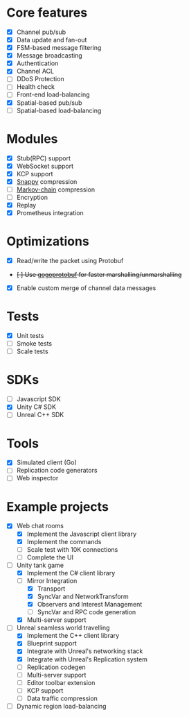 # Core features
- [x] Channel pub/sub
- [x] Data update and fan-out
- [x] FSM-based message filtering
- [x] Message broadcasting
- [x] Authentication
- [x] Channel ACL
- [ ] DDoS Protection
- [ ] Health check
- [ ] Front-end load-balancing
- [x] Spatial-based pub/sub
- [ ] Spatial-based load-balancing

# Modules
- [x] Stub(RPC) support
- [x] WebSocket support
- [x] KCP support
- [x] [Snappy](https://github.com/golang/snappy) compression
- [ ] [Markov-chain](https://en.wikipedia.org/wiki/Markov_chain) compression
- [ ] Encryption
- [x] Replay
- [x] Prometheus integration

# Optimizations
- [x] Read/write the packet using Protobuf
- ~~[ ] Use [gogoprotobuf](https://github.com/gogo/protobuf) for faster marshalling/unmarshalling~~
- [x] Enable custom merge of channel data messages

# Tests
- [x] Unit tests
- [ ] Smoke tests
- [ ] Scale tests

# SDKs
- [ ] Javascript SDK
- [x] Unity C# SDK
- [ ] Unreal C++ SDK

# Tools
- [x] Simulated client (Go)
- [ ] Replication code generators
- [ ] Web inspector

# Example projects
- [x] Web chat rooms
    - [x] Implement the Javascript client library
    - [x] Implement the commands
    - [ ] Scale test with 10K connections
    - [ ] Complete the UI
- [ ] Unity tank game
    - [x] Implement the C# client library
    - [ ] Mirror Integration
        - [x] Transport
        - [x] SyncVar and NetworkTransform
        - [x] Observers and Interest Management
        - [ ] SyncVar and RPC code generation
    - [x] Multi-server support
- [ ] Unreal seamless world travelling
    - [x] Implement the C++ client library
    - [x] Blueprint support
    - [x] Integrate with Unreal's networking stack
    - [x] Integrate with Unreal's Replication system
    - [ ] Replication codegen
    - [ ] Multi-server support
    - [ ] Editor toolbar extension
    - [ ] KCP support
    - [ ] Data traffic compression
- [ ] Dynamic region load-balancing
